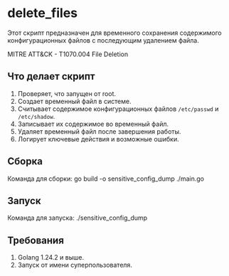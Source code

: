 # delete_files

Этот скрипт предназначен для временного сохранения содержимого конфигурационных файлов с последующим удалением файла.

MITRE ATT&CK - T1070.004 File Deletion

## Что делает скрипт

1. Проверяет, что запущен от root.
2. Создает временный файл в системе.
3. Считывает содержимое конфигурационных файлов `/etc/passwd` и `/etc/shadow`.
4. Записывает их содержимое во временный файл.
5. Удаляет временный файл после завершения работы.
6. Логирует ключевые действия и возможные ошибки.

## Сборка

Команда для сборки:
go build -o sensitive_config_dump ./main.go

## Запуск

Команда для запуска:
./sensitive_config_dump

## Требования

1. Golang 1.24.2 и выше.
2. Запуск от имени суперпользователя.
